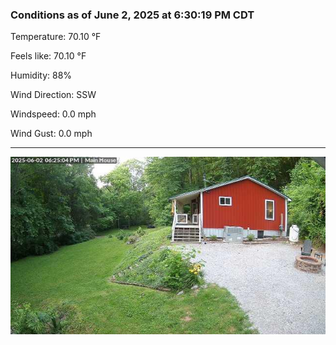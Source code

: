 ### Conditions as of June 2, 2025 at 6:30:19 PM CDT 

Temperature: 70.10 &deg;F

Feels like: 70.10 &deg;F

Humidity: 88%

Wind Direction: SSW

Windspeed: 0.0 mph

Wind Gust: 0.0 mph

---

<img src="./images/latest.jpeg"/>


